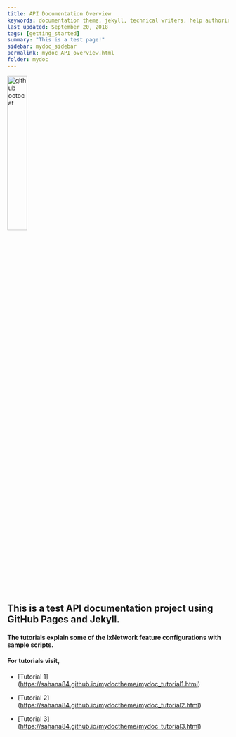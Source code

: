 ```yaml
---
title: API Documentation Overview
keywords: documentation theme, jekyll, technical writers, help authoring tools, hat replacements
last_updated: September 20, 2018
tags: [getting_started]
summary: "This is a test page!"
sidebar: mydoc_sidebar
permalink: mydoc_API_overview.html
folder: mydoc
---
```


<div> 
    <img src="{{ "/images/ixia.png" | absolute_url }}" alt="github octocat" style="width:30%;" >    
</div>

## This is a test API documentation project using GitHub Pages and Jekyll.

#### The tutorials explain some of the IxNetwork feature configurations with sample scripts.

#### For tutorials visit,
	
* [Tutorial 1] (https://sahana84.github.io/mydoctheme/mydoc_tutorial1.html)
	     
* [Tutorial 2] (https://sahana84.github.io/mydoctheme/mydoc_tutorial2.html)
	     
* [Tutorial 3] (https://sahana84.github.io/mydoctheme/mydoc_tutorial3.html)
